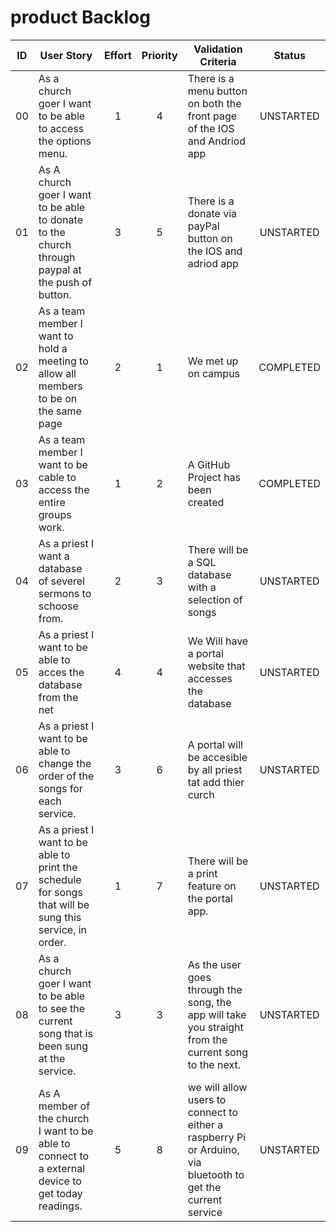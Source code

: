# product Backlog
| ID |User Story|Effort|Priority|Validation Criteria|Status|
|:---:|---|:---:|:---:|---|:---:|
00|As a church goer I want to be able to access the options menu.| 1 | 4 | There is a menu button on both the front page of the IOS and Andriod app | UNSTARTED |
01|As A church goer I want to be able to donate to the church through paypal at the push of button.| 3 | 5 | There is a donate via payPal button on the IOS and adriod app | UNSTARTED |
02|As a team member I want to hold a meeting to allow all members to be on the same page| 2 | 1 | We met up on campus | COMPLETED|
03|As a team member I want to be cable to access the entire groups work.| 1 | 2 | A GitHub Project has been created | COMPLETED |
04|As a priest I want a database of severel sermons to schoose from.| 2 | 3 | There will be a SQL database with a selection of songs | UNSTARTED|
05|As a priest I want to be able to acces the database from the net| 4 | 4 | We Will have a portal website that accesses the database | UNSTARTED|
06|As a priest I want to be able to change the order of the songs for each service.| 3 | 6 | A portal will be accesible by all priest tat add thier curch | UNSTARTED |
07|As a priest I want to be able to print the schedule for songs that will be sung this service, in order.| 1 | 7 | There will be a print feature on the portal app. | UNSTARTED |
08|As a church goer I want to be able to see the current song that is been sung at the service.| 3 | 3 | As the user goes through the song, the app will take you straight from the current song to the next. | UNSTARTED |
09|As A member of the church I want to be able to connect to a external device to get today readings.| 5 | 8 | we will allow users to connect to either a raspberry Pi or Arduino, via bluetooth to get the current service | UNSTARTED |
